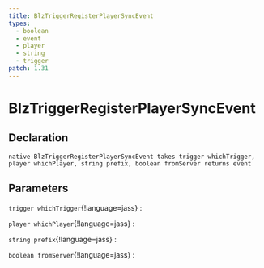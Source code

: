 ```yaml
---
title: BlzTriggerRegisterPlayerSyncEvent
types:
  - boolean
  - event
  - player
  - string
  - trigger
patch: 1.31
---
```


# BlzTriggerRegisterPlayerSyncEvent

## Declaration

```jass
native BlzTriggerRegisterPlayerSyncEvent takes trigger whichTrigger, player whichPlayer, string prefix, boolean fromServer returns event
```

## Parameters
`trigger whichTrigger`{!language=jass}
: 

`player whichPlayer`{!language=jass}
: 

`string prefix`{!language=jass}
: 

`boolean fromServer`{!language=jass}
: 
